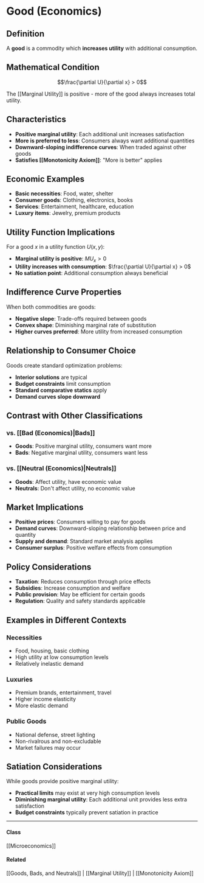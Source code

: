 # Good (Economics)

## Definition
A **good** is a commodity which **increases utility** with additional consumption.

## Mathematical Condition
$$\frac{\partial U}{\partial x} > 0$$

The [[Marginal Utility]] is positive - more of the good always increases total utility.

## Characteristics
- **Positive marginal utility**: Each additional unit increases satisfaction
- **More is preferred to less**: Consumers always want additional quantities
- **Downward-sloping indifference curves**: When traded against other goods
- **Satisfies [[Monotonicity Axiom]]**: "More is better" applies

## Economic Examples
- **Basic necessities**: Food, water, shelter
- **Consumer goods**: Clothing, electronics, books
- **Services**: Entertainment, healthcare, education
- **Luxury items**: Jewelry, premium products

## Utility Function Implications
For a good $x$ in a utility function $U(x, y)$:
- **Marginal utility is positive**: $MU_x > 0$
- **Utility increases with consumption**: $\frac{\partial U}{\partial x} > 0$
- **No satiation point**: Additional consumption always beneficial

## Indifference Curve Properties
When both commodities are goods:
- **Negative slope**: Trade-offs required between goods
- **Convex shape**: Diminishing marginal rate of substitution
- **Higher curves preferred**: More utility from increased consumption

## Relationship to Consumer Choice
Goods create standard optimization problems:
- **Interior solutions** are typical
- **Budget constraints** limit consumption
- **Standard comparative statics** apply
- **Demand curves slope downward**

## Contrast with Other Classifications

### vs. [[Bad (Economics)|Bads]]
- **Goods**: Positive marginal utility, consumers want more
- **Bads**: Negative marginal utility, consumers want less

### vs. [[Neutral (Economics)|Neutrals]]  
- **Goods**: Affect utility, have economic value
- **Neutrals**: Don't affect utility, no economic value

## Market Implications
- **Positive prices**: Consumers willing to pay for goods
- **Demand curves**: Downward-sloping relationship between price and quantity
- **Supply and demand**: Standard market analysis applies
- **Consumer surplus**: Positive welfare effects from consumption

## Policy Considerations
- **Taxation**: Reduces consumption through price effects
- **Subsidies**: Increase consumption and welfare
- **Public provision**: May be efficient for certain goods
- **Regulation**: Quality and safety standards applicable

## Examples in Different Contexts

### Necessities
- Food, housing, basic clothing
- High utility at low consumption levels
- Relatively inelastic demand

### Luxuries  
- Premium brands, entertainment, travel
- Higher income elasticity
- More elastic demand

### Public Goods
- National defense, street lighting
- Non-rivalrous and non-excludable
- Market failures may occur

## Satiation Considerations
While goods provide positive marginal utility:
- **Practical limits** may exist at very high consumption levels
- **Diminishing marginal utility**: Each additional unit provides less extra satisfaction
- **Budget constraints** typically prevent satiation in practice

---
#### Class
[[Microeconomics]]
#### Related
[[Goods, Bads, and Neutrals]] | [[Marginal Utility]] | [[Monotonicity Axiom]]